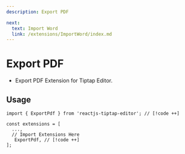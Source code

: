 ```yaml
---
description: Export PDF

next:
  text: Import Word
  link: /extensions/ImportWord/index.md
---
```


# Export PDF

- Export PDF Extension for Tiptap Editor.

## Usage

```tsx
import { ExportPdf } from 'reactjs-tiptap-editor'; // [!code ++]

const extensions = [
  ...,
  // Import Extensions Here
   ExportPdf, // [!code ++]
];
```
